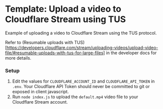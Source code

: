 # Template: Upload a video to Cloudflare Stream using TUS

Example of uploading a video to Cloudflare Stream using the TUS protocol.

Refer to (Resumable uploads with TUS)[https://developers.cloudflare.com/stream/uploading-videos/upload-video-file/#resumable-uploads-with-tus-for-large-files] in the developer docs for more details.

### Setup

1. Edit the values for `CLOUDFLARE_ACCOUNT_ID` and `CLOUDFLARE_API_TOKEN` in `.env`. Your Cloudflare API Token should never be committed to git or exposed in client javascript.
2. Run `node index.js` to upload the `default.mp4` video file to your Cloudflare Stream account.